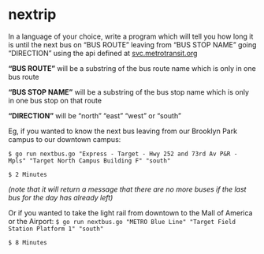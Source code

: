 # nextrip

In a language of your choice, write a program which will tell you how long it is until the next bus on “BUS ROUTE” leaving from “BUS STOP NAME” going “DIRECTION” using the api defined at [svc.metrotransit.org](http://svc.metrotransit.org/)

**“BUS ROUTE”** will be a substring of the bus route name which is only in one bus route

**“BUS STOP NAME”** will be a substring of the bus stop name which is only in one bus stop on that route

**“DIRECTION”** will be “north” “east” “west” or “south”

Eg, if you wanted to know the next bus leaving from our Brooklyn Park campus to our downtown campus:

``
$ go run nextbus.go "Express - Target - Hwy 252 and 73rd Av P&R - Mpls" "Target North Campus Building F" "south"
``

``
$ 2 Minutes
``

_(note that it will return a message that there are no more buses if the last bus for the day has already left)_

Or if you wanted to take the light rail from downtown to the Mall of America or the Airport:
``
$ go run nextbus.go "METRO Blue Line" "Target Field Station Platform 1" "south"
 ``
 
 ``
$ 8 Minutes
``
